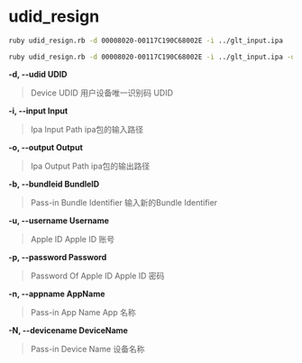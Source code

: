 # udid_resign

```bash
ruby udid_resign.rb -d 00008020-00117C190C68002E -i ../glt_input.ipa

ruby udid_resign.rb -d 00008020-00117C190C68002E -i ../glt_input.ipa -o ../glt_output_resigned.ipa
```

**-d, --udid UDID**

> Device UDID 
> 用户设备唯一识别码 UDID


**-i, --input Input**

> Ipa Input Path
> ipa包的输入路径



**-o, --output Output**

> Ipa Output Path
> ipa包的输出路径

**-b, --bundleid BundleID**

> Pass-in Bundle Identifier
> 输入新的Bundle Identifier

**-u, --username Username**

> Apple ID
> Apple ID 账号

**-p, --password Password**

> Password Of Apple ID
> Apple ID 密码

**-n, --appname AppName**

> Pass-in App Name
> App 名称

**-N, --devicename DeviceName**

> Pass-in Device Name
> 设备名称

